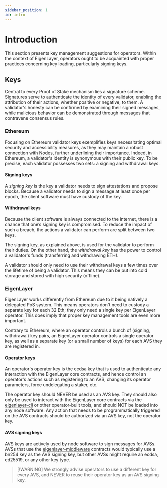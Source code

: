 ```yaml
---
sidebar_position: 1
id: intro
---
```


# Introduction

This section presents key management suggestions for operators. Within the context of EigenLayer, operators ought to be acquainted with proper practices concerning key loading, particularly signing keys.

## Keys

Central to every Proof of Stake mechanism lies a signature scheme. Signatures serve to authenticate the identity of every validator, enabling the attribution of their actions, whether positive or negative, to them. A validator's honesty can be confirmed by examining their signed messages, while malicious behavior can be demonstrated through messages that contravene consensus rules.

### Ethereum

Focusing on Ethereum validator keys exemplifies keys necessitating optimal security and accessibility measures, as they may maintain a robust connection with Nodes, further underlining their importance. Indeed, in Ethereum, a validator's identity is synonymous with their public key. To be precise, each validator possesses two sets: a signing and withdrawal keys.

#### Signing keys

A *signing key* is the key a validator needs to sign attestations and propose blocks. Because a validator needs to sign a message at least once per epoch, the client software must have custody of the key.

#### Withdrawal keys

Because the client software is always connected to the internet, there is a chance that one’s signing key is compromised. To reduce the impact of such a breach, the actions a validator can perform are split between two keys.

The signing key, as explained above, is used for the validator to perform their duties. On the other hand, the *withdrawal key* has the power to control a validator's funds (transferring and withdrawing ETH).

A validator should only need to use their withdrawal keys a few times over the lifetime of being a validator. This means they can be put into cold storage and stored with high security (offline).

### EigenLayer

EigenLayer works differently from Ethereum due to it being natively a delegated PoS system. This means operators don't need to custody a separate key for each 32 Eth; they only need a single key per EigenLayer operator. This does imply that proper key management tools are even more important.

Contrary to Ethereum, where an operator controls a bunch of (signing, withdrawal) key pairs, an EigenLayer operator controls a single operator key, as well as a separate key (or a small number of keys) for each AVS they are registered in.

#### Operator keys

An operator's operator key is the ecdsa key that is used to authenticate any interaction with the EigenLayer core contracts, and hence control an operator's actions such as registering to an AVS, changing its operator parameters, force undelegating a staker, etc.

The operator key should NEVER be used as an AVS key. They should also only be used to interact with the EigenLayer core contracts via the [eigenlayer-cli](https://github.com/Layr-Labs/eigenlayer-cli) or other operator-built tools, and should NOT be loaded into any node software. Any action that needs to be programmatically triggered on the AVS contracts should be authorized via an AVS key, not the operator key.

#### AVS signing keys

AVS keys are actively used by node software to sign messages for AVSs. AVSs that use the [eigenlayer-middleware](https://github.com/Layr-Labs/eigenlayer-middleware) contracts would typically use a bn254 key as the AVS signing key, but other AVSs might require an ecdsa, ed25519, or any other key type.

> [!WARNING] We strongly advise operators to use a different key for every AVS, and NEVER to reuse their operator key as an AVS signing key. 